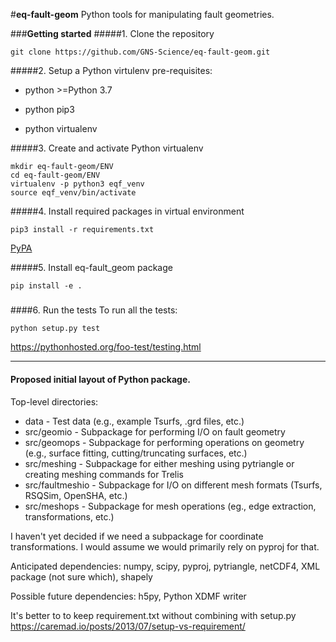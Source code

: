 #**eq-fault-geom**
Python tools for manipulating fault geometries.

###**Getting started**
#####1. Clone the repository

````
git clone https://github.com/GNS-Science/eq-fault-geom.git
````

#####2. Setup a Python virtulenv
pre-requisites:

* python >=Python 3.7

* python pip3

* python virtualenv

#####3. Create and activate Python virtualenv
````
mkdir eq-fault-geom/ENV
cd eq-fault-geom/ENV
virtualenv -p python3 eqf_venv
source eqf_venv/bin/activate
````
#####4. Install required packages in virtual environment
````
pip3 install -r requirements.txt
````
[PyPA](https://packaging.python.org/guides/installing-using-pip-and-virtual-environments/)

#####5. Install eq-fault_geom package
````
pip install -e .
````
#####

####6. Run the tests
To run all the tests:
````
python setup.py test

````
https://pythonhosted.org/foo-test/testing.html



______________________________________________________
#### Proposed initial layout of Python package.
Top-level directories:
 - data - Test data (e.g., example Tsurfs, .grd files, etc.)
 - src/geomio - Subpackage for performing I/O on fault geometry
 - src/geomops - Subpackage for performing operations on geometry (e.g., surface fitting, cutting/truncating surfaces, etc.)
 - src/meshing - Subpackage for either meshing using pytriangle or creating meshing commands for Trelis
 - src/faultmeshio - Subpackage for I/O on different mesh formats (Tsurfs, RSQSim, OpenSHA, etc.)
 - src/meshops - Subpackage for mesh operations (eg., edge extraction, transformations, etc.)

I haven't yet decided if we need a subpackage for coordinate transformations. I would assume we would
primarily rely on pyproj for that.

Anticipated dependencies:
numpy, scipy, pyproj, pytriangle, netCDF4, XML package (not sure which), shapely

Possible future dependencies:
h5py, Python XDMF writer

It's better to to keep requirement.txt without combining with setup.py 
https://caremad.io/posts/2013/07/setup-vs-requirement/

